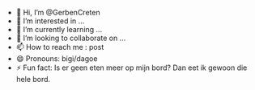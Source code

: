- 👋 Hi, I’m @GerbenCreten
- 👀 I’m interested in ...
- 🌱 I’m currently learning ...
- 💞️ I’m looking to collaborate on ...
- 📫 How to reach me : post
- 😄 Pronouns: bigi/dagoe
- ⚡ Fun fact: Is er geen eten meer op mijn bord? Dan eet ik gewoon die hele bord.

<!---
GerbenCreten/GerbenCreten is a ✨ special ✨ repository because its `README.md` (this file) appears on your GitHub profile.
You can click the Preview link to take a look at your changes.
--->
